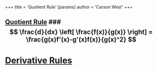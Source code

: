 +++
 title = 'Quotient Rule'
[params]
	author = 'Carson West'
+++
## [Quotient Rule](./../quotient-rule/) ###  $$ \frac{d}{dx} \left[ \frac{f(x)}{g(x)} \right] = \frac{g(x)f'(x)-g'(x)f(x)}{g(x)^2} $$  


# [Derivative Rules](./../derivative-rules/)